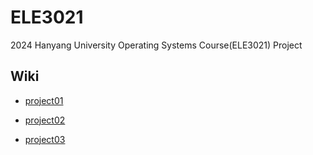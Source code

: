 # ELE3021
2024 Hanyang University Operating Systems Course(ELE3021) Project

## Wiki

- [project01](https://github.com/juhyeongkim527/ELE3021/wiki/project01)

- [project02](https://github.com/juhyeongkim527/ELE3021/wiki/project02)

- [project03](https://github.com/juhyeongkim527/ELE3021/wiki/project03)
